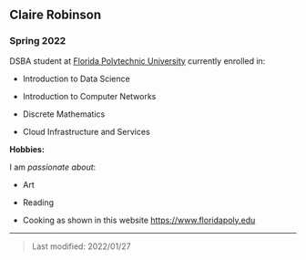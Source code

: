 ## Claire Robinson

### Spring 2022 

DSBA student at [Florida Polytechnic University](https://www.floridapoly.edu) currently enrolled in: 

- Introduction to Data Science

- Introduction to Computer Networks

- Discrete Mathematics

- Cloud Infrastructure and Services

**Hobbies:**

I am _passionate about_: 

- Art

- Reading

- Cooking as shown in this website <https://www.floridapoly.edu>

***

> Last modified: 2022/01/27